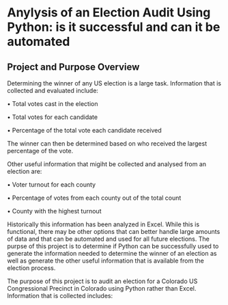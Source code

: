# Anylysis of an Election Audit Using Python:  is it successful and can it be automated

## Project and Purpose Overview
Determining the winner of any US election is a large task.  Information that is collected and evaluated include:

•	Total votes cast in the election

•	Total votes for each candidate

•	Percentage of the total vote each candidate received

The winner can then be determined based on who received the largest percentage of the vote.  

Other useful information that migiht be collected and analysed from an election are:

•	Voter turnout for each county

•	Percentage of votes from each county out of the total count

•	County with the highest turnout

Historically this information has been analyzed in Excel.  While this is functional, there may be other options that can better handle large amounts of data and that can be automated and used for all future elections.  The purpse of this project is to determine if Python can be successfully used to generate the information needed to determine the winner of an election as well as generate the other useful information that is available from the election process. 


 





The purpose of this project is to audit an election for a Colorado US Congressional Precinct in Colorado using Python rather than Excel.  Information that is collected includes:
